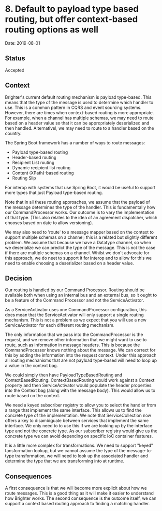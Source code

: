 # 8. Default to payload type based routing, but offer context-based routing options as well

Date: 2019-08-01

## Status

Accepted

## Context

Brighter's current default routing mechanism is payload type-based. This means that the type of the message is used to
determine which handler to use. This is a common pattern in CQRS and event sourcing systems. However, there are times
when
context-based routing is more appropriate. For example, when a channel has multiple schemas, we may need to route based
on a header value so that it can be appropriately deserialized and then handled. Alternativel, we may need to route
to a handler based on the country.

The Spring Boot framework has a number of ways to route messages:

* Payload type-based routing
* Header-based routing
* Recipient List routing
* Dynamic recipient list routing
* Content (XPath)-based routing
* Routing Slip

For interop with systems that use Spring Boot, it would be useful to support more types that just Payload type-based
routing.

Note that in all these routing approaches, we assume that the payload of the message determines the type of the
handler. This is fundamentally how our CommandProcessor works. Our outcome is to vary the implementation of that
type. (This also relates to the idea of an agreement dispatcher, which chooses based on date to allow versioning).

We may also need to 'route' to a message mapper based on the context to support multiple schemas on a channel; this
is a related but slightly different problem. We assume that because we have a Datatype channel, so when we
deserialize we can predict the type of the message. This is not the case if there are multiple schemas on a channel.
Whilst we don't advocate for this approach, we do neet to support it for interop and to allow for this we need to enable
choosing a deserializer based on a header value.

## Decision

Our routing is handled by our Command Processor. Routing should be available both when using an internal bus and an
external bus, so it ought to be a feature of the Command Processor and not the ServiceActivator.

As a ServiceActivator uses one CommandProcessor configuration, this does mean that the ServiceActivator will only
support a single routing mechanism. This is not a problem as we expect that you will use a new ServiceActivator for
each different routing mechanism.

The only information that we pass into the CommandProcessor is the request, and we remove other information that we
might want to use to route, such as information in message headers. This is because the CommandProcessor knows
nothing about the message. We can correct for this by adding the information into the request context. Under this
approach all routing mechanisms that are not payload type-based will need to loop up a value in the context bag.

We could simply then have PayloadTypeBasedRouting and ContextBasedRouting. ContextBasedRouting would work against a
Context property and then ServiceActivator would populate the header properties into the Context bag (along with the
message body). This would allow us to route based on the context.

We need a keyed subscriber registry to allow you to select the handler from a range that implement the same interface. 
This allows us to find the concrete type of the implementation. We note that ServiceCollection now offers a key to 
disambiguate between services that implement the same interface. We only need to to use this if we are looking up by 
the interface type and not the concrete type. As our subscriber registry would give us the concrete type we can 
avoid depending on specific IoC container features.

It is a little more complex for transformations. We need to support "keyed" tansformation lookup, but we cannot 
assume the type of the message-to-type transformation, we will need to look up the associated handler and determine 
the type that we are transforming into at runtime.  

## Consequences

A first consequence is that we will become more explicit about how we route messages. This is a good thing as it 
will make it easier to understand how Brighter works. The second consequence is the outcome itself, we can support a 
context based routing approach to finding a matching handler.